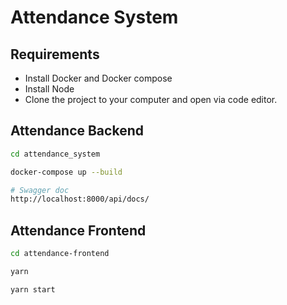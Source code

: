 # Attendance System

## Requirements

- Install Docker and Docker compose
- Install Node
- Clone the project to your computer and open via code editor.

## Attendance Backend

```bash
cd attendance_system

docker-compose up --build

# Swagger doc
http://localhost:8000/api/docs/
```


## Attendance Frontend

```bash
cd attendance-frontend

yarn

yarn start
```